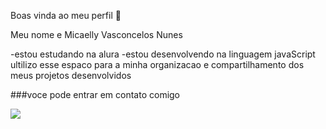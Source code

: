 Boas vinda ao meu perfil 🩷

Meu nome e Micaelly Vasconcelos Nunes

-estou estudando na alura
-estou desenvolvendo na linguagem javaScript
ultilizo esse espaco para a minha organizacao e compartilhamento dos meus projetos desenvolvidos 

###voce pode entrar em contato comigo

![](https://media1.tenor.com/m/nXNHCwBK_M4AAAAC/lazy-cat.gif)
